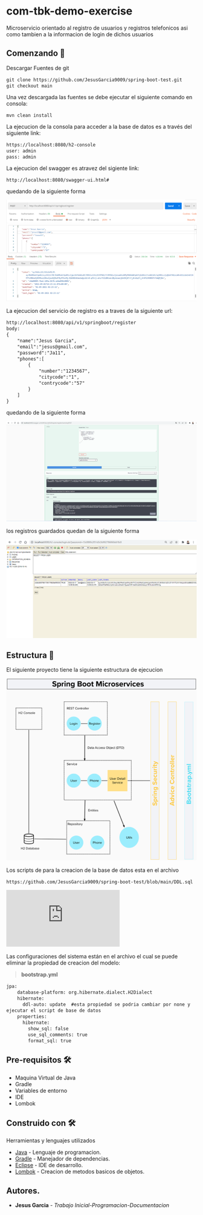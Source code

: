 # com-tbk-demo-exercise

Microservicio orientado al registro de usuarios y registros telefonicos asi como tambien a la informacion de login de dichos usuarios

## Comenzando 🚀

Descargar Fuentes de git

```
git clone https://github.com/JesusGarcia9009/spring-boot-test.git
git checkout main
```
Una vez descargada las fuentes se debe ejecutar el siguiente comando en consola:

```
mvn clean install
```


La ejecucion de la consola para acceder a la  base de datos es a través del siguiente link:

```
https://localhost:8080/h2-console
user: admin
pass: admin
```
La ejecucion del swagger es atravez del sigiente link:

```
http://localhost:8080/swagger-ui.html#
```

quedando de la siguiente forma

![alt text](https://github.com/JesusGarcia9009/demo-spring-security/blob/main/evid.PNG)

La ejecucion del servicio de registro es a traves de la siguiente url:

```
http://localhost:8080/api/v1/springboot/register
body:
{
    "name":"Jesus Garcia",
    "email":"jesus@gmail.com",
    "password":"Ja11",
    "phones":[
        {
            "number":"1234567",
            "citycode":"1",
            "contrycode":"57"
        }
    ]
}
```
quedando de la siguiente forma

![alt text](https://github.com/JesusGarcia9009/com-tbk-demo-exercise/blob/main/doc/ejecucion%20del%20registro.png)

los registros guardados quedan de la siguiente forma

![alt text](https://github.com/JesusGarcia9009/com-tbk-demo-exercise/blob/main/doc/ejecucion%20del%20registro%20-%20datos%20guardados.png)


## Estructura 🚀

El siguiente proyecto tiene la siguiente estructura de ejecucion

![alt text](https://github.com/JesusGarcia9009/com-tbk-demo-exercise/blob/main/doc/diagrama.png)

Los scripts de para la creacion de la base de datos esta en el archivo

```
https://github.com/JesusGarcia9009/spring-boot-test/blob/main/DDL.sql
```

![alt text](https://github.com/JesusGarcia9009/com-tbk-demo-exercise/blob/main/doc/DDL.sql)

Las configuraciones del sistema están en el archivo el cual se puede eliminar la propiedad de creacion del modelo:
> **bootstrap.yml**
```
jpa:
    database-platform: org.hibernate.dialect.H2Dialect 
    hibernate:
      ddl-auto: update  #esta propiedad se podria cambiar por none y ejecutar el script de base de datos
    properties:
      hibernate: 
        show_sql: false
        use_sql_comments: true  
        format_sql: true
```

## Pre-requisitos 🛠

- Maquina Virtual de Java
- Gradle
- Variables de entorno
- IDE
- Lombok


## Construido con 🛠


Herramientas y lenguajes utilizados


* [Java](https://www.java.com/) - Lenguaje de programacion.
* [Gradle](https://gradle.org/) - Manejador de dependencias.
* [Eclipse](https://www.eclipse.org/) - IDE de desarrollo.
* [Lombok](https://projectlombok.org/) - Creacion de metodos basicos de objetos.

## Autores.

* **Jesus Garcia** - *Trabajo Inicial-Programacion-Documentacion* 

